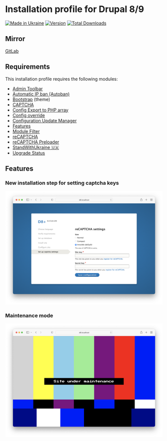 # Installation profile for Drupal 8/9

[![Made in Ukraine](https://img.shields.io/badge/made_in-ukraine-ffd500.svg?labelColor=005bbb)](https://supportukrainenow.org)
[![Version](http://poser.pugx.org/chmez/d8/version)](https://packagist.org/packages/chmez/d8)
[![Total Downloads](http://poser.pugx.org/chmez/d8/downloads)](https://packagist.org/packages/chmez/d8)

## Mirror

[GitLab](https://gitlab.com/chmez/d8)

## Requirements

This installation profile requires the following modules:

* [Admin Toolbar](https://www.drupal.org/project/admin_toolbar)
* [Automatic IP ban (Autoban)](https://www.drupal.org/project/autoban)
* [Bootstrap](https://www.drupal.org/project/bootstrap) (theme)
* [CAPTCHA](https://www.drupal.org/project/captcha)
* [Config Export to PHP array](https://www.drupal.org/project/config2php)
* [Config override](https://www.drupal.org/project/config_override)
* [Configuration Update Manager](https://www.drupal.org/project/config_update)
* [Features](https://www.drupal.org/project/features)
* [Module Filter](https://www.drupal.org/project/module_filter)
* [reCAPTCHA](https://www.drupal.org/project/recaptcha)
* [reCAPTCHA Preloader](https://www.drupal.org/project/recaptcha_preloader)
* [StandWithUkraine 🇺🇦](https://www.drupal.org/project/standwithukraine)
* [Upgrade Status](https://www.drupal.org/project/upgrade_status)

## Features

### New installation step for setting captcha keys

![captcha](images/captcha.png "captcha")

### Maintenance mode

![maintenance](images/maintenance.png "maintenance")
